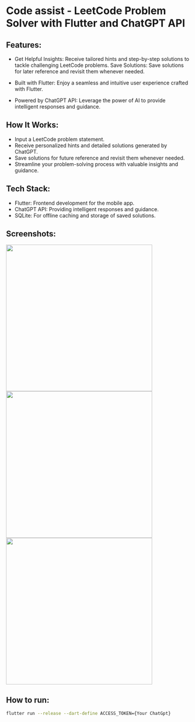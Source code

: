 # Code assist - LeetCode Problem Solver with Flutter and ChatGPT API

## Features:

- Get Helpful Insights: Receive tailored hints and step-by-step solutions to tackle challenging LeetCode problems.
  Save Solutions: Save solutions for later reference and revisit them whenever needed.

- Built with Flutter: Enjoy a seamless and intuitive user experience crafted with Flutter.

- Powered by ChatGPT API: Leverage the power of AI to provide intelligent responses and guidance.

## How It Works:

- Input a LeetCode problem statement.
- Receive personalized hints and detailed solutions generated by ChatGPT.
- Save solutions for future reference and revisit them whenever needed.
- Streamline your problem-solving process with valuable insights and guidance.

## Tech Stack:

- Flutter: Frontend development for the mobile app.
- ChatGPT API: Providing intelligent responses and guidance.
- SQLite: For offline caching and storage of saved solutions.

## Screenshots:

<p></p>

<img  src="https://github.com/Iamkosgei/Code-Assist/assets/14147462/d80b9ae6-5c0e-4b47-bca5-1292acc2f36a"  height= "400" />
<img  src="https://github.com/Iamkosgei/Code-Assist/assets/14147462/04081d7b-7983-45c3-8122-a34ee43e4f33"  height= "400" />
<img  src="https://github.com/Iamkosgei/Code-Assist/assets/14147462/e2c82752-4ee0-4c2a-aacf-11e42624d29a"  height= "400" />

<br>

## How to run:

```bash
flutter run --release --dart-define ACCESS_TOKEN={Your ChatGpt}
```
